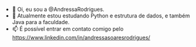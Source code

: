 - 👋 Oi, eu sou a @AndressaRodrigues.
- 🌱 Atualmente estou estudando Python e estrutura de dados, e também Java para a faculdade.
- 📫 É possível entrar em contato comigo pelo https://www.linkedin.com/in/andressasoaresrodrigues/
